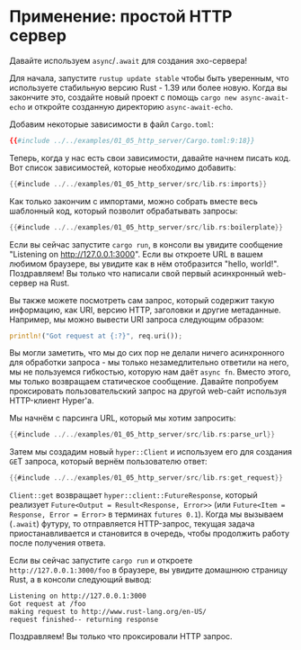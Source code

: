 # Применение: простой HTTP сервер

Давайте используем `async`/`.await` для создания эхо-сервера!

Для начала, запустите `rustup update stable` чтобы 
быть уверенным, что используете стабильную версию Rust - 1.39 или более новую. Когда вы закончите это, создайте новый проект с 
помощь `cargo new async-await-echo` и 
откройте созданную директорию `async-await-echo`.

Добавим некоторые зависимости в файл `Cargo.toml`:

```toml
{{#include ../../examples/01_05_http_server/Cargo.toml:9:18}}
```

Теперь, когда у нас есть свои зависимости, давайте начнем писать код. Вот список зависимостей, которые необходимо добавить:

```rust
{{#include ../../examples/01_05_http_server/src/lib.rs:imports}}
```

Как только закончим с импортами, можно собрать вместе весь
шаблонный код, который позволит обрабатывать запросы:

```rust
{{#include ../../examples/01_05_http_server/src/lib.rs:boilerplate}}
```

Если вы сейчас запустите `cargo run`, в консоли вы увидите сообщение "Listening on http://127.0.0.1:3000". Если вы откроете URL в вашем любимом браузере, вы увидите как в нём отобразится "hello, world!". Поздравляем! Вы только что написали свой первый асинхронный web-сервер на Rust.

Вы также можете посмотреть сам запрос, который содержит такую информацию, как URI, версию HTTP, заголовки и другие метаданные. Например, мы можно вывести URI запроса следующим образом:

```rust
println!("Got request at {:?}", req.uri());
```

Вы могли заметить, что мы до сих пор не делали ничего асинхронного для обработки запроса - мы только незамедлительно ответили на него, мы не пользуемся гибкостью, которую нам даёт `async fn`. Вместо этого, мы только возвращаем статическое сообщение. Давайте попробуем проксировать пользовательский запрос на другой web-сайт используя HTTP-клиент Hyper'а.

Мы начнём с парсинга URL, который мы хотим запросить:

```rust
{{#include ../../examples/01_05_http_server/src/lib.rs:parse_url}}
```

Затем мы создадим новый `hyper::Client` и используем его для создания` GE`T запроса, который вернём пользователю ответ:

```rust
{{#include ../../examples/01_05_http_server/src/lib.rs:get_request}}
```

`Client::get` возвращает `hyper::client::FutureResponse`, который реализует `Future<Output = Result<Response, Error>>` (или `Future<Item = Response, Error = Error>` в терминах `futures 0.1`). Когда мы вызываем (`.await`) футуру, то отправляется HTTP-запрос, текущая задача приостанавливается и становится в очередь, чтобы продолжить работу после получения ответа.

Если вы сейчас запустите `cargo run` и откроете `http://127.0.0.1:3000/foo` в браузере, вы увидите домашнюю страницу Rust, а в консоли следующий вывод:

```
Listening on http://127.0.0.1:3000
Got request at /foo
making request to http://www.rust-lang.org/en-US/
request finished-- returning response
```

Поздравляем! Вы только что проксировали HTTP запрос.
